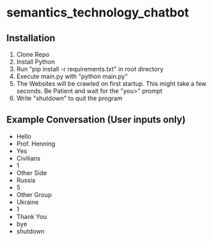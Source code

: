 # semantics_technology_chatbot


## Installation

1. Clone Repo
2. Install Python
3. Run "pip install -r requirements.txt" in root directory
4. Execute main.py with "python main.py"
5. The Websites will be crawled on first startup. This might take a few seconds. Be Patient and wait for the "you>" prompt
6. Write "shutdown" to quit the program

## Example Conversation (User inputs only)

- Hello
- Prof. Henning
- Yes
- Civilians
- 1
- Other Side
- Russia
- 5
- Other Group
- Ukraine
- 1
- Thank You
- bye
- shutdown